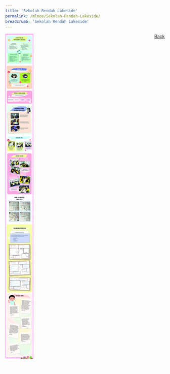 ```yaml
---
title: 'Sekolah Rendah Lakeside'
permalink: /mlmoe/Sekolah-Rendah-Lakeside/
breadcrumb: 'Sekolah Rendah Lakeside'
---
```

<!-- Global site tag (gtag.js) - Google Ads: 726049306 -->
<script async src="https://www.googletagmanager.com/gtag/js?id=AW-726049306"></script>
<script>
  window.dataLayer = window.dataLayer || [];
  function gtag(){dataLayer.push(arguments);}
  gtag('js', new Date());

  gtag('config', 'AW-726049306');
</script>
<a href="/gallery/pameran- bahasa- melayu-malay-language-exhibitions-d/schools/" style="float:right;">Back</a>
 <img src="/images/Test-Lakeside-ML.jpg"> <br/>


<div class="btntop"><a href="#top" style="text-decoration:none;"><span style="color:white"><b>Top</b></span></a></div>
